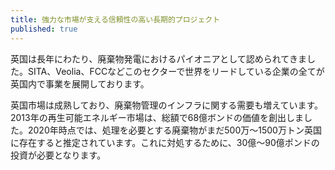 ```yaml
---
title: 強力な市場が支える信頼性の高い長期的プロジェクト
published: true
---
```


英国は長年にわたり、廃棄物発電におけるパイオニアとして認められてきました。SITA、Veolia、FCCなどこのセクターで世界をリードしている企業の全てが英国内で事業を展開しております。

英国市場は成熟しており、廃棄物管理のインフラに関する需要も増えています。2013年の再生可能エネルギー市場は、総額で68億ボンドの価値を創出しました。2020年時点では、処理を必要とする廃棄物がまだ500万～1500万トン英国に存在すると推定されています。これに対処するために、30億～90億ポンドの投資が必要となります。
